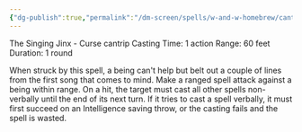 ```yaml
---
{"dg-publish":true,"permalink":"/dm-screen/spells/w-and-w-homebrew/cantis/"}
---
```


The Singing Jinx - Curse cantrip 
Casting Time: 1 action 
Range: 60 feet 
Duration: 1 round 

When struck by this spell, a being can't help but belt out a couple of lines from the first song that comes to mind. Make a ranged spell attack against a being within range. On a hit, the target must cast all other spells non-verbally until the end of its next turn. If it tries to cast a spell verbally, it must first succeed on an Intelligence saving throw, or the casting fails and the spell is wasted.